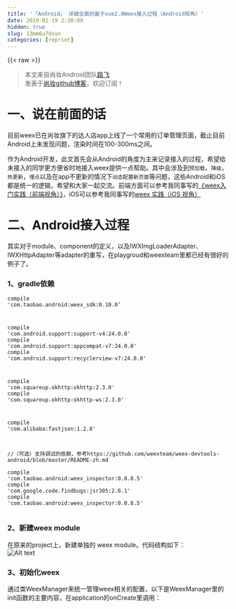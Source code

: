 ```yaml
---
title: '「Android」 详细全面的基于vue2.0Weex接入过程（Android视角）' 
date: 2019-01-19 2:30:09
hidden: true
slug: 13mm6u7dsvn
categories: [reprint]
---
```


{{< raw >}}

                    
<blockquote><p>本文来自尚妆Android团队<a href="https://github.com/or0fun" rel="nofollow noreferrer" target="_blank">路飞</a><br>发表于<a href="https://github.com/ShowJoy-com/showjoy-blog/issues/25" rel="nofollow noreferrer" target="_blank">尚妆github博客</a>，欢迎订阅！</p></blockquote>
<h1 id="articleHeader0">一、说在前面的话</h1>
<p>目前weex已在尚妆旗下的达人店app上线了一个常用的订单管理页面，截止目前Android上未发现问题，渲染时间在100-300ms之间。</p>
<p>作为Android开发，此文首先会从Android的角度为主来记录接入的过程，希望给未接入的同学更方便省时地接入weex提供一点帮助。其中会涉及到<code>预加载</code>，<code>降级</code>，<code>热更新</code>，<code>埋点</code>以及在app不更新的情况下<code>动态配置新页面</code>等问题，这些Android和iOS都是统一的逻辑，希望和大家一起交流。前端方面可以参考我同事写的<a href="https://github.com/ShowJoy-com/showjoy-blog/issues/8" rel="nofollow noreferrer" target="_blank">《weex入门实践（前端视角）》</a>，iOS可以参考我同事写的<a href="https://juejin.im/entry/586c6a768d6d810058aba6c5/detail" rel="nofollow noreferrer" target="_blank">weex 实践（iOS 视角）</a></p>
<h1 id="articleHeader1">二、Android接入过程</h1>
<p>其实对于module、component的定义，以及IWXImgLoaderAdapter、IWXHttpAdapter等adapter的重写，在playgroud和weexteam里都已经有很好的例子了。</p>
<h3 id="articleHeader2">1、gradle依赖</h3>
<div class="widget-codetool" style="display:none;">
      <div class="widget-codetool--inner">
      <span class="selectCode code-tool" data-toggle="tooltip" data-placement="top" title="" data-original-title="全选"></span>
      <span type="button" class="copyCode code-tool" data-toggle="tooltip" data-placement="top" data-clipboard-text="compile 'com.taobao.android:weex_sdk:0.10.0’

compile 'com.android.support:support-v4:24.0.0'
compile 'com.android.support:appcompat-v7:24.0.0'
compile 'com.android.support:recyclerview-v7:24.0.0'

compile 'com.squareup.okhttp:okhttp:2.3.0'
compile 'com.squareup.okhttp:okhttp-ws:2.3.0'

compile 'com.alibaba:fastjson:1.2.8'

//（可选）支持调试的依赖，参考https://github.com/weexteam/weex-devtools-android/blob/master/README-zh.md  
compile 'com.taobao.android:weex_inspector:0.0.8.5'
compile 'com.google.code.findbugs:jsr305:2.0.1'
compile 'com.taobao.android:weex_inspector:0.0.8.5'" title="" data-original-title="复制"></span>
      <span type="button" class="saveToNote code-tool" data-toggle="tooltip" data-placement="top" title="" data-original-title="放进笔记"></span>
      </div>
      </div><pre class="gradle hljs"><code class="gradle"><span class="hljs-keyword">compile</span> <span class="hljs-string">'com.taobao.android:weex_sdk:0.10.0’

compile '</span>com.android.support:support-v4:<span class="hljs-number">24.0</span>.<span class="hljs-number">0</span><span class="hljs-string">'
compile '</span>com.android.support:appcompat-v7:<span class="hljs-number">24.0</span>.<span class="hljs-number">0</span><span class="hljs-string">'
compile '</span>com.android.support:recyclerview-v7:<span class="hljs-number">24.0</span>.<span class="hljs-number">0</span><span class="hljs-string">'

compile '</span>com.squareup.okhttp:okhttp:<span class="hljs-number">2.3</span>.<span class="hljs-number">0</span><span class="hljs-string">'
compile '</span>com.squareup.okhttp:okhttp-ws:<span class="hljs-number">2.3</span>.<span class="hljs-number">0</span><span class="hljs-string">'

compile '</span>com.alibaba:fastjson:<span class="hljs-number">1.2</span>.<span class="hljs-number">8</span><span class="hljs-string">'

//（可选）支持调试的依赖，参考https://github.com/weexteam/weex-devtools-android/blob/master/README-zh.md  
compile '</span>com.taobao.android:weex_inspector:<span class="hljs-number">0.0</span>.<span class="hljs-number">8.5</span><span class="hljs-string">'
compile '</span>com.google.code.findbugs:jsr305:<span class="hljs-number">2.0</span>.<span class="hljs-number">1</span><span class="hljs-string">'
compile '</span>com.taobao.android:weex_inspector:<span class="hljs-number">0.0</span>.<span class="hljs-number">8.5</span><span class="hljs-string">'</span></code></pre>
<h3 id="articleHeader3">2、新建weex module</h3>
<p>在原来的project上，新建单独的 weex module。代码结构如下：<br><span class="img-wrap"><img data-src="/img/remote/1460000008641801?w=445&amp;h=590" src="https://static.alili.tech/img/remote/1460000008641801?w=445&amp;h=590" alt="Alt text" title="Alt text" style="cursor: pointer; display: inline;"></span></p>
<h3 id="articleHeader4">3、初始化weex</h3>
<p>通过类WeexManager来统一管理weex相关的配置，以下是WeexManager里的init函数的主要内容，在application的onCreate里调用：</p>
<div class="widget-codetool" style="display:none;">
      <div class="widget-codetool--inner">
      <span class="selectCode code-tool" data-toggle="tooltip" data-placement="top" title="" data-original-title="全选"></span>
      <span type="button" class="copyCode code-tool" data-toggle="tooltip" data-placement="top" data-clipboard-text="public void init(Application application, IWeexService weexService) {

        //通过在线参数控制是否使用weex,ConfigManager是尚妆的在线参数模块，以后有机会再简单介绍一下
        if (!ConfigManager.getBoolean(CONFIG_WEEX_ENABLE, true)) {
            return;
        }

        context = application.getApplicationContext();
        weexDir = context.getDir(WEEX_MODULE, Context.MODE_PRIVATE);

        //根据需要注册图片、网络、存储等adapter
        WXSDKEngine.initialize(application,
                new InitConfig.Builder()
                        .setImgAdapter(new FrescoImageAdapter())
                        .setUtAdapter(new UserTrackAdapter())
                        .setStorageAdapter(new StorageAdapter())
                        .setHttpAdapter(new OkHttpAdapter())
                        .setURIAdapter(new CustomURIAdapter())
                        .build());

        this.weexService = weexService;

        //获取本地缓存的weex js配置
        configList = WXJsonUtils.getList(SHStorageManager.get(WEEX_MODULE, WEEX_CONFIG, &quot;&quot;), WeexConfig.class);
        update();

        try {
            //页面通用的一些接口
            WXSDKEngine.registerModule(&quot;shopBase&quot;, ShopModule.class);
            //主要是a标签的跳转
            WXSDKEngine.registerModule(&quot;event&quot;, WXEventModule.class);
            //模态对话框
            WXSDKEngine.registerModule(&quot;shopModal&quot;, ModalModule.class);
            //用fresco重写图片组件
            WXSDKEngine.registerComponent(&quot;image&quot;, FrescoImageComponent.class);
        } catch (WXException e) {
            LogUtils.e(e);
        }

        SHEventBus.register(ModuleName.WEEX, &quot;weexDebugHost&quot;, new ISHEventBusCallback<String>() {
            @Override
            public void handle(String debugHost, String s) {
                if (!TextUtils.isEmpty(s)) {
                    LogUtils.e(s);
                    return;
                }
                if (TextUtils.isEmpty(debugHost)) {
                    WXEnvironment.sRemoteDebugMode = false;
                } else {
                    WXEnvironment.sRemoteDebugMode = true;
                    WXEnvironment.sRemoteDebugProxyUrl = &quot;ws://&quot; + debugHost + &quot;/debugProxy/native&quot;;
                }
                WXSDKEngine.reload();
            }
        });

        SHEventBus.register(ModuleName.WEEX, &quot;netChanged&quot;, new ISHEventBusCallback<Boolean>() {
            @Override
            public void handle(Boolean result, String s) {
                if (!TextUtils.isEmpty(s)) {
                    LogUtils.e(s);
                } else {
                    if (result.booleanValue()) {
                        update();
                    }
                }
            }
        });

        //获取weex配置，更新js文件
        weexConfigRequest.setCallBack(new IRequestCallBack<SHResponse<List<WeexConfig>>>() {
            @Override
            public void onResponseSuccess(SHResponse<List<WeexConfig>> response) {
                if (response.isSuccess &amp;&amp; null != response.data) {
                    SHStorageManager.putToDisk(WEEX_MODULE, WEEX_CONFIG, JsonUtils.toJson(response.data));
                    configList = response.data;
                    update();
                }
            }

            @Override
            public void onResponseError(int i) {

            }
        });
        weexConfigRequest.start();

    }" title="" data-original-title="复制"></span>
      <span type="button" class="saveToNote code-tool" data-toggle="tooltip" data-placement="top" title="" data-original-title="放进笔记"></span>
      </div>
      </div><pre class="java hljs"><code class="java"><span class="hljs-function"><span class="hljs-keyword">public</span> <span class="hljs-keyword">void</span> <span class="hljs-title">init</span><span class="hljs-params">(Application application, IWeexService weexService)</span> </span>{

        <span class="hljs-comment">//通过在线参数控制是否使用weex,ConfigManager是尚妆的在线参数模块，以后有机会再简单介绍一下</span>
        <span class="hljs-keyword">if</span> (!ConfigManager.getBoolean(CONFIG_WEEX_ENABLE, <span class="hljs-keyword">true</span>)) {
            <span class="hljs-keyword">return</span>;
        }

        context = application.getApplicationContext();
        weexDir = context.getDir(WEEX_MODULE, Context.MODE_PRIVATE);

        <span class="hljs-comment">//根据需要注册图片、网络、存储等adapter</span>
        WXSDKEngine.initialize(application,
                <span class="hljs-keyword">new</span> InitConfig.Builder()
                        .setImgAdapter(<span class="hljs-keyword">new</span> FrescoImageAdapter())
                        .setUtAdapter(<span class="hljs-keyword">new</span> UserTrackAdapter())
                        .setStorageAdapter(<span class="hljs-keyword">new</span> StorageAdapter())
                        .setHttpAdapter(<span class="hljs-keyword">new</span> OkHttpAdapter())
                        .setURIAdapter(<span class="hljs-keyword">new</span> CustomURIAdapter())
                        .build());

        <span class="hljs-keyword">this</span>.weexService = weexService;

        <span class="hljs-comment">//获取本地缓存的weex js配置</span>
        configList = WXJsonUtils.getList(SHStorageManager.get(WEEX_MODULE, WEEX_CONFIG, <span class="hljs-string">""</span>), WeexConfig.class);
        update();

        <span class="hljs-keyword">try</span> {
            <span class="hljs-comment">//页面通用的一些接口</span>
            WXSDKEngine.registerModule(<span class="hljs-string">"shopBase"</span>, ShopModule.class);
            <span class="hljs-comment">//主要是a标签的跳转</span>
            WXSDKEngine.registerModule(<span class="hljs-string">"event"</span>, WXEventModule.class);
            <span class="hljs-comment">//模态对话框</span>
            WXSDKEngine.registerModule(<span class="hljs-string">"shopModal"</span>, ModalModule.class);
            <span class="hljs-comment">//用fresco重写图片组件</span>
            WXSDKEngine.registerComponent(<span class="hljs-string">"image"</span>, FrescoImageComponent.class);
        } <span class="hljs-keyword">catch</span> (WXException e) {
            LogUtils.e(e);
        }

        SHEventBus.register(ModuleName.WEEX, <span class="hljs-string">"weexDebugHost"</span>, <span class="hljs-keyword">new</span> ISHEventBusCallback&lt;String&gt;() {
            <span class="hljs-meta">@Override</span>
            <span class="hljs-function"><span class="hljs-keyword">public</span> <span class="hljs-keyword">void</span> <span class="hljs-title">handle</span><span class="hljs-params">(String debugHost, String s)</span> </span>{
                <span class="hljs-keyword">if</span> (!TextUtils.isEmpty(s)) {
                    LogUtils.e(s);
                    <span class="hljs-keyword">return</span>;
                }
                <span class="hljs-keyword">if</span> (TextUtils.isEmpty(debugHost)) {
                    WXEnvironment.sRemoteDebugMode = <span class="hljs-keyword">false</span>;
                } <span class="hljs-keyword">else</span> {
                    WXEnvironment.sRemoteDebugMode = <span class="hljs-keyword">true</span>;
                    WXEnvironment.sRemoteDebugProxyUrl = <span class="hljs-string">"ws://"</span> + debugHost + <span class="hljs-string">"/debugProxy/native"</span>;
                }
                WXSDKEngine.reload();
            }
        });

        SHEventBus.register(ModuleName.WEEX, <span class="hljs-string">"netChanged"</span>, <span class="hljs-keyword">new</span> ISHEventBusCallback&lt;Boolean&gt;() {
            <span class="hljs-meta">@Override</span>
            <span class="hljs-function"><span class="hljs-keyword">public</span> <span class="hljs-keyword">void</span> <span class="hljs-title">handle</span><span class="hljs-params">(Boolean result, String s)</span> </span>{
                <span class="hljs-keyword">if</span> (!TextUtils.isEmpty(s)) {
                    LogUtils.e(s);
                } <span class="hljs-keyword">else</span> {
                    <span class="hljs-keyword">if</span> (result.booleanValue()) {
                        update();
                    }
                }
            }
        });

        <span class="hljs-comment">//获取weex配置，更新js文件</span>
        weexConfigRequest.setCallBack(<span class="hljs-keyword">new</span> IRequestCallBack&lt;SHResponse&lt;List&lt;WeexConfig&gt;&gt;&gt;() {
            <span class="hljs-meta">@Override</span>
            <span class="hljs-function"><span class="hljs-keyword">public</span> <span class="hljs-keyword">void</span> <span class="hljs-title">onResponseSuccess</span><span class="hljs-params">(SHResponse&lt;List&lt;WeexConfig&gt;&gt; response)</span> </span>{
                <span class="hljs-keyword">if</span> (response.isSuccess &amp;&amp; <span class="hljs-keyword">null</span> != response.data) {
                    SHStorageManager.putToDisk(WEEX_MODULE, WEEX_CONFIG, JsonUtils.toJson(response.data));
                    configList = response.data;
                    update();
                }
            }

            <span class="hljs-meta">@Override</span>
            <span class="hljs-function"><span class="hljs-keyword">public</span> <span class="hljs-keyword">void</span> <span class="hljs-title">onResponseError</span><span class="hljs-params">(<span class="hljs-keyword">int</span> i)</span> </span>{

            }
        });
        weexConfigRequest.start();

    }</code></pre>
<p>1）考虑到第一次接入weex，有点担心兼容问题，万一引起崩溃等不确定因素，所以这里做了一个开关。其实每接入一个新的sdk都最好有个<code>控制开关</code>，以避免因为不确定因素导致不稳定。</p>
<p>2）weexDir是js的下载存储路径，为了加快页面打开时间，会对js进行<code>预加载到本地</code></p>
<p>3） sdk对a标签的处理只调用了"event"的openURL接口，但是却没有注册<code>"event"</code>。所以需要自己实现WXEventModule，并注册。</p>
<p>4）模态对话框<code>ModalModule</code>的实现参考sdk里的WXModalUIModule</p>
<p>5）<code>FrescoImageAdapter</code>和<code>FrescoImageComponent</code>的实现依赖我们开源的<a href="https://github.com/ShowJoy-com/SHImageView" rel="nofollow noreferrer" target="_blank">SHImageView</a>支持webp，支持压缩，支持没有协议的链接（忽略协议可以让浏览器根据页面时http或者https自动选择使用的协议，从而避免了网站改为https的情况下仍然访问http资源而无法访问的问题。）</p>
<p>6）OkHttpAdapter的实现参考github上zjutkz同学的实现 OkHttpAdapter，感谢，经过改写，支持没有协议的链接，支持cookie</p>
<p>7）ShopModule是自定义的Module，定义通用的一些接口，比如设置title bar是否显示，以及title bar的title；关闭当前页面，分享，错误日志收集等。</p>
<p>8）UserTrackAdapter用于埋点，另外可以在ShopModule里自定义接口收集埋点、错误信息等。</p>
<p>9）CustomURIAdapter用于支持相对地址，具体实现参见以下：</p>
<div class="widget-codetool" style="display:none;">
      <div class="widget-codetool--inner">
      <span class="selectCode code-tool" data-toggle="tooltip" data-placement="top" title="" data-original-title="全选"></span>
      <span type="button" class="copyCode code-tool" data-toggle="tooltip" data-placement="top" data-clipboard-text="public class CustomURIAdapter implements URIAdapter {
    @NonNull
    @Override
    public Uri rewrite(WXSDKInstance instance, String type, Uri uri) {
        if (null == uri) {
            return null;
        }
        String url = uri.toString();
        if (url.startsWith(&quot;http&quot;)) {
            return uri;
        }else if (url.startsWith(&quot;//&quot;)) {
            if (SHStorageManager.get(&quot;APP&quot;, &quot;https&quot;, true)) {
                url = &quot;https:&quot; + url;
            }else {
                url = &quot;http:&quot; + url;
            }
        }else {
            url = SHHost.getMobileHost() + url;
        }
        return Uri.parse(url);
    }
}" title="" data-original-title="复制"></span>
      <span type="button" class="saveToNote code-tool" data-toggle="tooltip" data-placement="top" title="" data-original-title="放进笔记"></span>
      </div>
      </div><pre class="hljs dart"><code>public <span class="hljs-class"><span class="hljs-keyword">class</span> <span class="hljs-title">CustomURIAdapter</span> <span class="hljs-keyword">implements</span> <span class="hljs-title">URIAdapter</span> </span>{
    <span class="hljs-meta">@NonNull</span>
    <span class="hljs-meta">@Override</span>
    public <span class="hljs-built_in">Uri</span> rewrite(WXSDKInstance instance, <span class="hljs-built_in">String</span> type, <span class="hljs-built_in">Uri</span> uri) {
        <span class="hljs-keyword">if</span> (<span class="hljs-keyword">null</span> == uri) {
            <span class="hljs-keyword">return</span> <span class="hljs-keyword">null</span>;
        }
        <span class="hljs-built_in">String</span> url = uri.toString();
        <span class="hljs-keyword">if</span> (url.startsWith(<span class="hljs-string">"http"</span>)) {
            <span class="hljs-keyword">return</span> uri;
        }<span class="hljs-keyword">else</span> <span class="hljs-keyword">if</span> (url.startsWith(<span class="hljs-string">"//"</span>)) {
            <span class="hljs-keyword">if</span> (SHStorageManager.<span class="hljs-keyword">get</span>(<span class="hljs-string">"APP"</span>, <span class="hljs-string">"https"</span>, <span class="hljs-keyword">true</span>)) {
                url = <span class="hljs-string">"https:"</span> + url;
            }<span class="hljs-keyword">else</span> {
                url = <span class="hljs-string">"http:"</span> + url;
            }
        }<span class="hljs-keyword">else</span> {
            url = SHHost.getMobileHost() + url;
        }
        <span class="hljs-keyword">return</span> <span class="hljs-built_in">Uri</span>.parse(url);
    }
}</code></pre>
<h3 id="articleHeader5">4、新建统一的weex页面</h3>
<p>这边考虑到以后页面有可能嵌入到其他activity，所以把weex的渲染放入新建的<code>WeexFragment</code>。然后新建WeexActivity来引用该WeexFragment 。所有的单独页面的weex渲染都使用这个<code>WeexActivity</code>，非单独页面的使用<code>weexFragment</code>，这样新加页面时，无需重新注册activity。weex处理逻辑统一，方便管理，方便动态配置。<code>通过统一跳转协议跳转到WeexActivity，通过intent传入两个参数url和h5</code>。</p>
<div class="widget-codetool" style="display:none;">
      <div class="widget-codetool--inner">
      <span class="selectCode code-tool" data-toggle="tooltip" data-placement="top" title="" data-original-title="全选"></span>
      <span type="button" class="copyCode code-tool" data-toggle="tooltip" data-placement="top" data-clipboard-text="showjoyshop://page.sh/weex
" title="" data-original-title="复制"></span>
      <span type="button" class="saveToNote code-tool" data-toggle="tooltip" data-placement="top" title="" data-original-title="放进笔记"></span>
      </div>
      </div><pre class="hljs dts"><code><span class="hljs-symbol">showjoyshop:</span><span class="hljs-comment">//page.sh/weex</span>
</code></pre>
<p>intent参数：<br><code>url</code>：js链接，可以是本地的存储地址/sdcard/com.showjoy.shop/weex/order.js，也可以是线上链接 <a href="https://xxxxx/0.4.3/order.js" rel="nofollow noreferrer" target="_blank">https://xxxxx/0.4.3/order.js</a></p>
<p><code>h5</code>：用来降级的h5页面链接，当渲染失败时，会跳转到该h5页面</p>
<h3 id="articleHeader6">5、开始渲染js，失败后降级到h5</h3>
<p>首先实例化WXSDKInstance</p>
<div class="widget-codetool" style="display:none;">
      <div class="widget-codetool--inner">
      <span class="selectCode code-tool" data-toggle="tooltip" data-placement="top" title="" data-original-title="全选"></span>
      <span type="button" class="copyCode code-tool" data-toggle="tooltip" data-placement="top" data-clipboard-text="wxInstance = new WXSDKInstance(activity);
wxInstance.registerRenderListener(this);
wxInstance.onActivityCreate();
registerBroadcastReceiver();" title="" data-original-title="复制"></span>
      <span type="button" class="saveToNote code-tool" data-toggle="tooltip" data-placement="top" title="" data-original-title="放进笔记"></span>
      </div>
      </div><pre class="hljs abnf"><code><span class="hljs-attribute">wxInstance</span> = new WXSDKInstance(activity)<span class="hljs-comment">;</span>
wxInstance.registerRenderListener(this)<span class="hljs-comment">;</span>
wxInstance.onActivityCreate()<span class="hljs-comment">;</span>
registerBroadcastReceiver()<span class="hljs-comment">;</span></code></pre>
<p>1）当前类实现接口IWXRenderListener，可以参考weexteam里的AbsWeexActivity实现</p>
<p>2）注册的广播是DefaultBroadcastReceiver，可以可以参考weexteam里的AbsWeexActivity实现</p>
<p>然后讲一下渲染，支持本地js以及线上js</p>
<div class="widget-codetool" style="display:none;">
      <div class="widget-codetool--inner">
      <span class="selectCode code-tool" data-toggle="tooltip" data-placement="top" title="" data-original-title="全选"></span>
      <span type="button" class="copyCode code-tool" data-toggle="tooltip" data-placement="top" data-clipboard-text="if (url.startsWith(&quot;http&quot;)) {
    wxInstance.renderByUrl(
            getPageName(),
            url,
            options,
            jsonInitData,
            CommonUtils.getDisplayWidth(activity),
            CommonUtils.getDisplayHeight(activity),
            WXRenderStrategy.APPEND_ASYNC);

}else {
    new Thread(new Runnable() {
        @Override
        public void run() {
            String file = WeexUtils.readFile(url);
            handler.sendMessage(handler.obtainMessage(LOAD_LOCAL_FILE, file));
        }
    }).start();
}" title="" data-original-title="复制"></span>
      <span type="button" class="saveToNote code-tool" data-toggle="tooltip" data-placement="top" title="" data-original-title="放进笔记"></span>
      </div>
      </div><pre class="hljs aspectj"><code><span class="hljs-keyword">if</span> (url.startsWith(<span class="hljs-string">"http"</span>)) {
    wxInstance.renderByUrl(
            getPageName(),
            url,
            options,
            jsonInitData,
            CommonUtils.getDisplayWidth(activity),
            CommonUtils.getDisplayHeight(activity),
            WXRenderStrategy.APPEND_ASYNC);

}<span class="hljs-keyword">else</span> {
    <span class="hljs-keyword">new</span> Thread(<span class="hljs-keyword">new</span> Runnable() {
        <span class="hljs-meta">@Override</span>
        <span class="hljs-keyword">public</span> <span class="hljs-function"><span class="hljs-keyword">void</span> <span class="hljs-title">run</span><span class="hljs-params">()</span> </span>{
            String file = WeexUtils.readFile(url);
            <span class="hljs-keyword">handler</span>.sendMessage(<span class="hljs-keyword">handler</span>.obtainMessage(LOAD_LOCAL_FILE, file));
        }
    }).start();
}</code></pre>
<p>其中，getPageName()自定义即可，getDisplayWidth和getDisplayHeight获取屏幕宽高。</p>
<p>传入本地的存储地址时，先读取文件，然后同个Handler在UI线程渲染，如下：</p>
<p>接收LOAD_LOCAL_FILE后handler里的实现：</p>
<div class="widget-codetool" style="display:none;">
      <div class="widget-codetool--inner">
      <span class="selectCode code-tool" data-toggle="tooltip" data-placement="top" title="" data-original-title="全选"></span>
      <span type="button" class="copyCode code-tool" data-toggle="tooltip" data-placement="top" data-clipboard-text="case LOAD_LOCAL_FILE:
                    if (activity.getLifeState() != LifeState.DESTORY ) {
                        if (wxInstance != null) {
                            String content = (String) msg.obj;
                            if (TextUtils.isEmpty(content)) {
                                SHJump.openUrl(activity, h5Url);
                                finishActivity();
                            }else {
                                wxInstance.render((String) msg.obj, null, null);
                            }
                        }
                    }
                    break;" title="" data-original-title="复制"></span>
      <span type="button" class="saveToNote code-tool" data-toggle="tooltip" data-placement="top" title="" data-original-title="放进笔记"></span>
      </div>
      </div><pre class="hljs autoit"><code><span class="hljs-keyword">case</span> LOAD_LOCAL_FILE:
                    <span class="hljs-keyword">if</span> (activity.getLifeState() != LifeState.DESTORY ) {
                        <span class="hljs-keyword">if</span> (wxInstance != <span class="hljs-literal">null</span>) {
                            <span class="hljs-built_in">String</span> content = (<span class="hljs-built_in">String</span>) msg.obj<span class="hljs-comment">;</span>
                            <span class="hljs-keyword">if</span> (TextUtils.isEmpty(content)) {
                                SHJump.openUrl(activity, h5Url)<span class="hljs-comment">;</span>
                                finishActivity()<span class="hljs-comment">;</span>
                            }<span class="hljs-keyword">else</span> {
                                wxInstance.render((<span class="hljs-built_in">String</span>) msg.obj, <span class="hljs-literal">null</span>, <span class="hljs-literal">null</span>)<span class="hljs-comment">;</span>
                            }
                        }
                    }
                    <span class="hljs-built_in">break</span><span class="hljs-comment">;</span></code></pre>
<p>这里getLifeState()是我们自己BaseActivity的实现，可以自行判断。SHJump和finishActivity都是自己的实现，大家自己实现即可。</p>
<p>渲染回调的实现，按需要处理即可，渲染成功后隐藏loading，view创建后添加view。<code>渲染异常时降级跳转到h5</code>。如下：</p>
<div class="widget-codetool" style="display:none;">
      <div class="widget-codetool--inner">
      <span class="selectCode code-tool" data-toggle="tooltip" data-placement="top" title="" data-original-title="全选"></span>
      <span type="button" class="copyCode code-tool" data-toggle="tooltip" data-placement="top" data-clipboard-text="Override
public void onViewCreated(WXSDKInstance instance, View view) {
    //viewMap.put(weexJsUrl, view);
    addWeexView(view);
}
@Override
public void onRenderSuccess(WXSDKInstance instance, int width, int height) {
    toHideLoading();
}
@Override
public void onRefreshSuccess(WXSDKInstance instance, int width, int height) {
    toHideLoading();
}
@Override
public void onException(WXSDKInstance instance, String errCode, String msg) {
    LogUtils.e(&quot;weex exception:&quot;, errCode, msg);
    SHJump.openUrlForce(activity, h5Url);
    finishActivity();
}" title="" data-original-title="复制"></span>
      <span type="button" class="saveToNote code-tool" data-toggle="tooltip" data-placement="top" title="" data-original-title="放进笔记"></span>
      </div>
      </div><pre class="hljs aspectj"><code>Override
<span class="hljs-keyword">public</span> <span class="hljs-function"><span class="hljs-keyword">void</span> <span class="hljs-title">onViewCreated</span><span class="hljs-params">(WXSDKInstance instance, View view)</span> </span>{
    <span class="hljs-comment">//viewMap.put(weexJsUrl, view);</span>
    addWeexView(view);
}
<span class="hljs-meta">@Override</span>
<span class="hljs-keyword">public</span> <span class="hljs-function"><span class="hljs-keyword">void</span> <span class="hljs-title">onRenderSuccess</span><span class="hljs-params">(WXSDKInstance instance, <span class="hljs-keyword">int</span> width, <span class="hljs-keyword">int</span> height)</span> </span>{
    toHideLoading();
}
<span class="hljs-meta">@Override</span>
<span class="hljs-keyword">public</span> <span class="hljs-function"><span class="hljs-keyword">void</span> <span class="hljs-title">onRefreshSuccess</span><span class="hljs-params">(WXSDKInstance instance, <span class="hljs-keyword">int</span> width, <span class="hljs-keyword">int</span> height)</span> </span>{
    toHideLoading();
}
<span class="hljs-meta">@Override</span>
<span class="hljs-keyword">public</span> <span class="hljs-function"><span class="hljs-keyword">void</span> <span class="hljs-title">onException</span><span class="hljs-params">(WXSDKInstance instance, String errCode, String msg)</span> </span>{
    LogUtils.e(<span class="hljs-string">"weex exception:"</span>, errCode, msg);
    SHJump.openUrlForce(activity, h5Url);
    finishActivity();
}</code></pre>
<h3 id="articleHeader7">6、多个js在同个页面渲染</h3>
<p>为了实现如图的tab，一开始在.vue文件里使用tabbar组件，后来发现在Android机型适配上不够好。于是后来就将两个tab做成两个页面，生成两个js文件。首先渲染“我的订单.js”，生成如下的界面。</p>
<p><span class="img-wrap"><img data-src="/img/remote/1460000008641802?w=359&amp;h=637" src="https://static.alili.tech/img/remote/1460000008641802?w=359&amp;h=637" alt="Alt text" title="Alt text" style="cursor: pointer;"></span></p>
<p>然后点击“本店订单”时，调用自定义module里的接口<code>loadPage</code>，参数为h5的链接。<code>三端实现接口loadPage，h5直接跳转，而iOS和Android通过h5链接从weex跳转配置里找到对应的js，重新渲染显示</code>。下面具体做几点说明：</p>
<p>1）定义Map&lt;String, WXSDKInstance&gt; wxsdkInstanceMap;来存储不同js的WXSDKInstance，定义Map&lt;String, View&gt; viewMap来存储不同js渲染后的View。之所以要存储多个WXSDKInstance，是因为WXSDKInstance不能重复渲染，而且当WXSDKInstance destory后，之前渲染的view里的内容也会被清空。注意在在页面destory时，记得把所有WXSDKInstance都destory就好了。</p>
<p>2）viewMap里的key对应页面的js。点击tab切换页面时，如对应的js已渲染，则直接取出view来显示。</p>
<p>3）上文提到的<code>weex跳转配置</code>，在以下的跳转规则里一同介绍。</p>
<h1 id="articleHeader8">二、App的跳转规则的weex支持方案设计</h1>
<p>跳转规则如下图，如果看不清，可以到新页面放大查看。</p>
<p><span class="img-wrap"><img data-src="/img/remote/1460000008641803?w=940&amp;h=767" src="https://static.alili.tech/img/remote/1460000008641803?w=940&amp;h=767" alt="App跳转框架" title="App跳转框架" style="cursor: pointer; display: inline;"></span></p>
<p>主要介绍一下两个配置参数：</p>
<ul><li><p>在参数weexPages配置所有的weex页面。<br>示例如下：</p></li></ul>
<div class="widget-codetool" style="display:none;">
      <div class="widget-codetool--inner">
      <span class="selectCode code-tool" data-toggle="tooltip" data-placement="top" title="" data-original-title="全选"></span>
      <span type="button" class="copyCode code-tool" data-toggle="tooltip" data-placement="top" data-clipboard-text="[
   {
       &quot;page&quot;:&quot;order&quot;,
       &quot;url&quot;:&quot;https://dshdjshjbx.js&quot;,
       &quot;md5&quot;:&quot;323827382huwhdjshdjs&quot;,
       &quot;h5&quot;:&quot;http://dsds.html&quot;
       &quot;v&quot;:&quot;1.5.0&quot;
    },
    {
       &quot;page&quot;:&quot;detail&quot;,
       &quot;url&quot;:&quot;https://dsdsds.js&quot;,
       &quot;md5&quot;:&quot;323827382huwhdjshdjs&quot;,
       &quot;h5&quot;:&quot;http://dsds.html&quot;
       &quot;v&quot;:&quot;1.5.0&quot;
    }
]" title="" data-original-title="复制"></span>
      <span type="button" class="saveToNote code-tool" data-toggle="tooltip" data-placement="top" title="" data-original-title="放进笔记"></span>
      </div>
      </div><pre class="hljs json"><code>[
   {
       <span class="hljs-attr">"page"</span>:<span class="hljs-string">"order"</span>,
       <span class="hljs-attr">"url"</span>:<span class="hljs-string">"https://dshdjshjbx.js"</span>,
       <span class="hljs-attr">"md5"</span>:<span class="hljs-string">"323827382huwhdjshdjs"</span>,
       <span class="hljs-attr">"h5"</span>:<span class="hljs-string">"http://dsds.html"</span>
       <span class="hljs-string">"v"</span>:<span class="hljs-string">"1.5.0"</span>
    },
    {
       <span class="hljs-attr">"page"</span>:<span class="hljs-string">"detail"</span>,
       <span class="hljs-attr">"url"</span>:<span class="hljs-string">"https://dsdsds.js"</span>,
       <span class="hljs-attr">"md5"</span>:<span class="hljs-string">"323827382huwhdjshdjs"</span>,
       <span class="hljs-attr">"h5"</span>:<span class="hljs-string">"http://dsds.html"</span>
       <span class="hljs-string">"v"</span>:<span class="hljs-string">"1.5.0"</span>
    }
]</code></pre>
<p><code>page</code>: 对应统一跳转的 path</p>
<p><code>url</code>: 需要渲染的js，</p>
<p><code>md5</code>: js文件的md5值用于校验，</p>
<p><code>h5</code>: 渲染失败后的降级方案,</p>
<p><code>v</code>: 最低支持的版本号</p>
<p>在页面访问h5页面时，拿url跟weexPages里的url进行对比，如果一致就采用weex打开。这里的对比，目前还比较简单粗暴，后续会进行优化，最终目标是<code>只对比</code>?<code>之前的一部分，后面的参数通过intent传入到weex页面，参与weex的渲染。</code></p>
<p>这样就达到了动态拦截，动态上线weex的目的。</p>
<h1 id="articleHeader9">三、js预加载方案</h1>
<p>前面讲到为了加快weex打开时间，会预加载js，这里就介绍一下js预加载的实现。</p>
<ul>
<li><p>1）每次更新完配置文件，遍历，查看是否存在md5一致的page_xxx.js文件，如果不存在则更新.</p></li>
<li>
<p>2）下载完成后，保存格式为xxx.js，校验md5</p>
<ul>
<li><p>相同的话，记录文件的最后修改时间；</p></li>
<li><p>不同的话，删除已下载文件，重新下载，重复校验流程。</p></li>
</ul>
</li>
<li><p>3）支持统一跳转协议，page对应目前app端的统一跳转协议里的page，有必要的时候可以替换原来的native页面，解决native页面错误不能及时修复的问题。加载失败的话，打开h5页面。</p></li>
<li>
<p>4）每次打开指定页面的时候，先检查本地是否有对应page文件，再检验最后修改时间是否跟记录的一致</p>
<ul>
<li><p>一致就加载</p></li>
<li><p>不一致就用线上url。</p></li>
</ul>
</li>
</ul>
<h1 id="articleHeader10">四、遇到的问题以及解决方法</h1>
<p><strong>问题一：上线后，发现在一些机型渲染失败，public void onException(WXSDKInstance instance, String errCode, String msg)回调里，errCode返回wx_create_instance_error，msg返回createInstance fail!</strong></p>
<p><strong>解决办法</strong>：将apk解压出来后，发现编译出了支持5种abi的包。然而libweexv8.so只在armeabi和x86里有，缺少对其它三种abi的支持，那么如果应用运行于arm64-v8a，x86_64，armeabi-v7a为首选abi的设备上时，就会加载失败了。其实arm64-v8a,armeabi-v7a，x86_64这三个abi，应用并不是必须要做支持，手机一般都会提供自动兼容。所以我们只要把对x86, arm64-v8a,x86_64的支持去掉就可以。如下在主模块的build.gradle的android里的defaultConfig内添加如下内容:</p>
<div class="widget-codetool" style="display:none;">
      <div class="widget-codetool--inner">
      <span class="selectCode code-tool" data-toggle="tooltip" data-placement="top" title="" data-original-title="全选"></span>
      <span type="button" class="copyCode code-tool" data-toggle="tooltip" data-placement="top" data-clipboard-text="defaultConfig {  
    ndk {  
        abiFilters &quot;armeabi&quot;, &quot;x86&quot;  
    }  
}" title="" data-original-title="复制"></span>
      <span type="button" class="saveToNote code-tool" data-toggle="tooltip" data-placement="top" title="" data-original-title="放进笔记"></span>
      </div>
      </div><pre class="hljs nginx"><code><span class="hljs-section">defaultConfig</span> {  
    <span class="hljs-section">ndk</span> {  
        <span class="hljs-attribute">abiFilters</span> <span class="hljs-string">"armeabi"</span>, <span class="hljs-string">"x86"</span>  
    }  
}</code></pre>
<p><span class="img-wrap"><img data-src="/img/remote/1460000008641804?w=1360&amp;h=458" src="https://static.alili.tech/img/remote/1460000008641804?w=1360&amp;h=458" alt="enter image description here" title="enter image description here" style="cursor: pointer;"></span></p>
<p><strong>问题二：OkHttpAdapter里调用onHttpFinish出现解析异常</strong>，日志如下：</p>
<div class="widget-codetool" style="display:none;">
      <div class="widget-codetool--inner">
      <span class="selectCode code-tool" data-toggle="tooltip" data-placement="top" title="" data-original-title="全选"></span>
      <span type="button" class="copyCode code-tool" data-toggle="tooltip" data-placement="top" data-clipboard-text="com.alibaba.fastjson.JSONException: syntax error, pos 2
    at com.alibaba.fastjson.parser.DefaultJSONParser.parse(DefaultJSONParser.java:1300)
    at com.alibaba.fastjson.parser.DefaultJSONParser.parse(DefaultJSONParser.java:1210)
    at com.alibaba.fastjson.JSON.parse(JSON.java:109)
    at com.alibaba.fastjson.JSON.parse(JSON.java:100)
    at com.taobao.weex.http.WXStreamModule.parseJson(WXStreamModule.java:378)
    at com.taobao.weex.http.WXStreamModule$2.onResponse(WXStreamModule.java:365)
    at com.taobao.weex.http.WXStreamModule$StreamHttpListener.onHttpFinish(WXStreamModule.java:523)
    at com.showjoy.weex.commons.adapter.OkHttpAdapter$6.onResponse(OkHttpAdapter.java:161)
    at okhttp3.RealCall$AsyncCall.execute(RealCall.java:133)
    at okhttp3.internal.NamedRunnable.run(NamedRunnable.java:32)
    at java.util.concurrent.ThreadPoolExecutor.runWorker(ThreadPoolExecutor.java:1113)
    at java.util.concurrent.ThreadPoolExecutor$Worker.run(ThreadPoolExecutor.java:588)
    at java.lang.Thread.run(Thread.java:818) " title="" data-original-title="复制"></span>
      <span type="button" class="saveToNote code-tool" data-toggle="tooltip" data-placement="top" title="" data-original-title="放进笔记"></span>
      </div>
      </div><pre class="hljs stylus"><code>com<span class="hljs-selector-class">.alibaba</span><span class="hljs-selector-class">.fastjson</span><span class="hljs-selector-class">.JSONException</span>: syntax error, pos <span class="hljs-number">2</span>
    at com<span class="hljs-selector-class">.alibaba</span><span class="hljs-selector-class">.fastjson</span><span class="hljs-selector-class">.parser</span><span class="hljs-selector-class">.DefaultJSONParser</span><span class="hljs-selector-class">.parse</span>(DefaultJSONParser<span class="hljs-selector-class">.java</span>:<span class="hljs-number">1300</span>)
    at com<span class="hljs-selector-class">.alibaba</span><span class="hljs-selector-class">.fastjson</span><span class="hljs-selector-class">.parser</span><span class="hljs-selector-class">.DefaultJSONParser</span><span class="hljs-selector-class">.parse</span>(DefaultJSONParser<span class="hljs-selector-class">.java</span>:<span class="hljs-number">1210</span>)
    at com<span class="hljs-selector-class">.alibaba</span><span class="hljs-selector-class">.fastjson</span><span class="hljs-selector-class">.JSON</span><span class="hljs-selector-class">.parse</span>(JSON<span class="hljs-selector-class">.java</span>:<span class="hljs-number">109</span>)
    at com<span class="hljs-selector-class">.alibaba</span><span class="hljs-selector-class">.fastjson</span><span class="hljs-selector-class">.JSON</span><span class="hljs-selector-class">.parse</span>(JSON<span class="hljs-selector-class">.java</span>:<span class="hljs-number">100</span>)
    at com<span class="hljs-selector-class">.taobao</span><span class="hljs-selector-class">.weex</span><span class="hljs-selector-class">.http</span><span class="hljs-selector-class">.WXStreamModule</span><span class="hljs-selector-class">.parseJson</span>(WXStreamModule<span class="hljs-selector-class">.java</span>:<span class="hljs-number">378</span>)
    at com<span class="hljs-selector-class">.taobao</span><span class="hljs-selector-class">.weex</span><span class="hljs-selector-class">.http</span><span class="hljs-selector-class">.WXStreamModule</span>$<span class="hljs-number">2</span>.onResponse(WXStreamModule<span class="hljs-selector-class">.java</span>:<span class="hljs-number">365</span>)
    at com<span class="hljs-selector-class">.taobao</span><span class="hljs-selector-class">.weex</span><span class="hljs-selector-class">.http</span><span class="hljs-selector-class">.WXStreamModule</span><span class="hljs-variable">$StreamHttpListener</span>.onHttpFinish(WXStreamModule<span class="hljs-selector-class">.java</span>:<span class="hljs-number">523</span>)
    at com<span class="hljs-selector-class">.showjoy</span><span class="hljs-selector-class">.weex</span><span class="hljs-selector-class">.commons</span><span class="hljs-selector-class">.adapter</span><span class="hljs-selector-class">.OkHttpAdapter</span>$<span class="hljs-number">6</span>.onResponse(OkHttpAdapter<span class="hljs-selector-class">.java</span>:<span class="hljs-number">161</span>)
    at okhttp3.RealCall<span class="hljs-variable">$AsyncCall</span>.execute(RealCall<span class="hljs-selector-class">.java</span>:<span class="hljs-number">133</span>)
    at okhttp3<span class="hljs-selector-class">.internal</span><span class="hljs-selector-class">.NamedRunnable</span><span class="hljs-selector-class">.run</span>(NamedRunnable<span class="hljs-selector-class">.java</span>:<span class="hljs-number">32</span>)
    at java<span class="hljs-selector-class">.util</span><span class="hljs-selector-class">.concurrent</span><span class="hljs-selector-class">.ThreadPoolExecutor</span><span class="hljs-selector-class">.runWorker</span>(ThreadPoolExecutor<span class="hljs-selector-class">.java</span>:<span class="hljs-number">1113</span>)
    at java<span class="hljs-selector-class">.util</span><span class="hljs-selector-class">.concurrent</span><span class="hljs-selector-class">.ThreadPoolExecutor</span><span class="hljs-variable">$Worker</span>.run(ThreadPoolExecutor<span class="hljs-selector-class">.java</span>:<span class="hljs-number">588</span>)
    at java<span class="hljs-selector-class">.lang</span><span class="hljs-selector-class">.Thread</span><span class="hljs-selector-class">.run</span>(Thread<span class="hljs-selector-class">.java</span>:<span class="hljs-number">818</span>) </code></pre>
<p><strong>解决方法</strong>：catch异常</p>
<div class="widget-codetool" style="display:none;">
      <div class="widget-codetool--inner">
      <span class="selectCode code-tool" data-toggle="tooltip" data-placement="top" title="" data-original-title="全选"></span>
      <span type="button" class="copyCode code-tool" data-toggle="tooltip" data-placement="top" data-clipboard-text="try {
    if (null != listener) {
        listener.onHttpFinish(wxResponse);
    }
} catch (Exception e) {
    LogUtils.e(e);
}" title="" data-original-title="复制"></span>
      <span type="button" class="saveToNote code-tool" data-toggle="tooltip" data-placement="top" title="" data-original-title="放进笔记"></span>
      </div>
      </div><pre class="hljs php"><code><span class="hljs-keyword">try</span> {
    <span class="hljs-keyword">if</span> (<span class="hljs-keyword">null</span> != listener) {
        listener.onHttpFinish(wxResponse);
    }
} <span class="hljs-keyword">catch</span> (<span class="hljs-keyword">Exception</span> e) {
    LogUtils.e(e);
}</code></pre>
<p><strong>问题三：相对地址以及线上线下环境切换问题。</strong></p>
<p><strong>解决方法</strong>：在最新版本已支持相对地址，在.vue文件里链接以及请求地址使用相对地址，h5页面自动选择该页面使用的域名，而在iOS和Android都做拦截处理，根据当前环境添加相应的域名。</p>
<ul>
<li><p>Android 实现URIAdapter 注入</p></li>
<li><p>iOS 实现WXURLRewriteProtocol 注入</p></li>
</ul>
<blockquote><p>参考链接：<br><a href="https://github.com/weexteam/" rel="nofollow noreferrer" target="_blank">https://github.com/weexteam/</a><br><a href="http://weex-project.io/doc/" rel="nofollow noreferrer" target="_blank">http://weex-project.io/doc/</a><br><a href="https://github.com/alibaba/weex/" rel="nofollow noreferrer" target="_blank">https://github.com/alibaba/weex/</a></p></blockquote>

                
{{< /raw >}}

# 版权声明
本文资源来源互联网，仅供学习研究使用，版权归该资源的合法拥有者所有，

本文仅用于学习、研究和交流目的。转载请注明出处、完整链接以及原作者。

原作者若认为本站侵犯了您的版权，请联系我们，我们会立即删除！

## 原文标题
「Android」 详细全面的基于vue2.0Weex接入过程（Android视角）

## 原文链接
[https://segmentfault.com/a/1190000008641798](https://segmentfault.com/a/1190000008641798)

